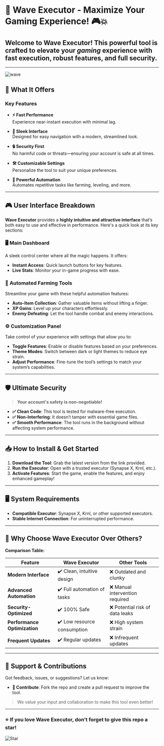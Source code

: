 # 🌊 **Wave Executor - Maximize Your Gaming Experience!** 🎮💥

## Welcome to **Wave Executor**! This powerful tool is crafted to elevate your *gaming* experience with fast execution, robust features, and full security. ##

---
![wave](https://github.com/user-attachments/assets/d08cd331-dd7a-4533-b73e-fc790c1d037a)



## 🚀 **What It Offers**

### Key Features
- **⚡ Fast Performance**  
  Experience near-instant execution with minimal lag.

- **🎨 Sleek Interface**  
  Designed for easy navigation with a modern, streamlined look.

- **🔒 Security First**  
  No harmful code or threats—ensuring your account is safe at all times.

- **🛠️ Customizable Settings**  
  Personalize the tool to suit your unique preferences.

- **🌟 Powerful Automation**  
  Automates repetitive tasks like farming, leveling, and more.

---

## 🎮 **User Interface Breakdown**

**Wave Executor** provides a **highly intuitive and attractive interface** that’s both easy to use and effective in performance. Here's a quick look at its key sections:

### 🖥️ **Main Dashboard**
A sleek control center where all the magic happens. It offers:
- **Instant Access**: Quick launch buttons for key features.
- **Live Stats**: Monitor your in-game progress with ease.

### 🌿 **Automated Farming Tools**
Streamline your game with these helpful automation features:
- **Auto-Item Collection**: Gather valuable items without lifting a finger.
- **XP Gains**: Level up your characters effortlessly.
- **Enemy Defeating**: Let the tool handle combat and enemy interactions.

### ⚙️ **Customization Panel**
Take control of your experience with settings that allow you to:
- **Toggle Features**: Enable or disable features based on your preferences.
- **Theme Modes**: Switch between dark or light themes to reduce eye strain.
- **Adjust Performance**: Fine-tune the tool’s settings to match your system’s capabilities.

---

## 🛡️ **Ultimate Security**

> **Your account's safety is non-negotiable!**

- **✅ Clean Code**: This tool is tested for malware-free execution.
- **✅ Non-Interfering**: It doesn’t tamper with essential game files.
- **✅ Smooth Performance**: The tool runs in the background without affecting system performance.

---

## 📥 **How to Install & Get Started**

1. **Download the Tool**: Grab the latest version from the link provided.
2. **Run the Executor**: Open with a trusted executor (Synapse X, Krnl, etc.).
3. **Activate Features**: Start the game, enable the features, and enjoy enhanced gameplay!

---

## 🖥️ **System Requirements**

- **Compatible Executor**: Synapse X, Krnl, or other supported executors.
- **Stable Internet Connection**: For uninterrupted performance.

---

## 💎 **Why Choose Wave Executor Over Others?**

**Comparison Table:**

| Feature                        | Wave Executor | Other Tools   |
|---------------------------------|----------------|---------------|
| **Modern Interface**            | ✔️ Clean, intuitive design | ❌ Outdated and clunky |
| **Advanced Automation**         | ✔️ Full automation of tasks | ❌ Manual intervention required |
| **Security-Optimized**          | ✔️ 100% Safe | ❌ Potential risk of data leaks |
| **Performance Optimization**    | ✔️ Low resource consumption | ❌ High system strain |
| **Frequent Updates**            | ✔️ Regular updates | ❌ Infrequent updates |

---

## 💬 **Support & Contributions**

Got feedback, issues, or suggestions? Let us know:
- **🔗 Contribute**: Fork the repo and create a pull request to improve the tool.

> We value your input and collaboration to make this tool even better!

---

### ⭐ **If you love Wave Executor, don’t forget to give this repo a star!**

![Star](https://img.shields.io/github/stars/your-username/wave-executor?style=social)
